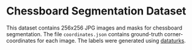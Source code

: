 # Chessboard Segmentation Dataset

This dataset contains 256x256 JPG images and masks for chessboard segmentation. The file `coordinates.json` contains ground-truth corner-coordinates for each image. The labels were generated using [dataturks](https://dataturks.com).

